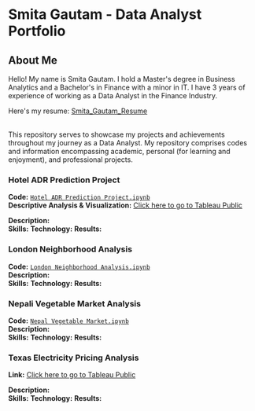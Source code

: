 # Smita Gautam - Data Analyst Portfolio

## About Me

Hello!
My name is Smita Gautam. I hold a Master's degree in Business Analytics and a Bachelor's in Finance with a minor in IT. I have 3 years of experience of working as a Data Analyst in the Finance Industry.

Here's my resume: [Smita_Gautam_Resume](https://github.com/gsmitaa/gsmitaa/blob/b207ee5b694c8f8363b0bc34075342244ead4a13/Smita_Gautam_Resume..pdf)

<br>
This repository serves to showcase my projects and achievements throughout my journey as a Data Analyst. My repository comprises codes and information encompassing academic, personal (for learning and enjoyment), and professional projects.

<br>




### Hotel ADR Prediction Project
**Code:** [`Hotel ADR Prediction Project.ipynb`](https://github.com/gsmitaa/gsmitaa/blob/a1ae8fa1993ca5239e2c52b69562e151fdf145f9/Python%20Codes%20and%20Projects/Hotel%20ADR%20Prediction%20Project.ipynb)   
**Descriptive Analysis & Visualization:** [Click here to go to Tableau Public](https://public.tableau.com/views/AnalysisofHotelPerformanceandCustomerBehavior/Dashboard7?:language=en-US&:display_count=n&:origin=viz_share_link)

**Description:**  
**Skills:** 
**Technology:** 
**Results:** 

### London Neighborhood Analysis
**Code:** [`London Neighborhood Analysis.ipynb`](https://github.com/gsmitaa/gsmitaa/blob/8608a8c8dcb5d89f90872caa86bcae58fcd1669d/Python%20Codes%20and%20Projects/London%20Neighborhood%20Analysis.ipynb)   
**Description:**  
**Skills:** 
**Technology:** 
**Results:** 

### Nepali Vegetable Market Analysis
**Code:** [`Nepal Vegetable Market.ipynb`](https://github.com/gsmitaa/gsmitaa/blob/8608a8c8dcb5d89f90872caa86bcae58fcd1669d/Python%20Codes%20and%20Projects/Nepali%20Vegetable%20Market%20Analysis.ipynb)   
**Description:**  
**Skills:** 
**Technology:** 
**Results:** 

### Texas Electricity Pricing Analysis
**Link:** [Click here to go to Tableau Public](https://public.tableau.com/views/TexasElectricityPricingAnalysisStory/Story1?:language=en-US&:display_count=n&:origin=viz_share_link) 

**Description:**  
**Skills:** 
**Technology:** 
**Results:** 


